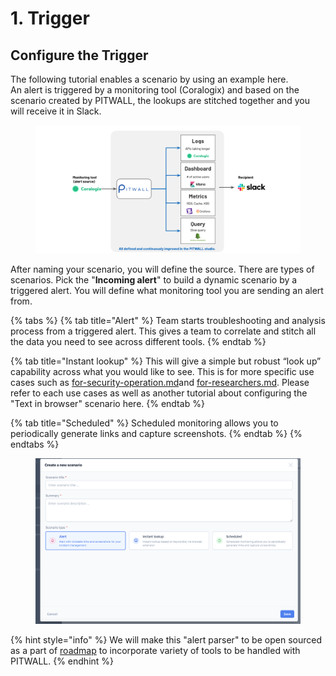 # 1. Trigger

## Configure the Trigger

The following tutorial enables a scenario by using an example here. \
An alert is triggered by a monitoring tool (Coralogix) and based on the scenario created by PITWALL, the lookups are stitched together and you will receive it in Slack.\
&#x20;

<figure><img src="../../../../.gitbook/assets/image (34).png" alt=""><figcaption></figcaption></figure>

After naming your scenario, you will define the source. There are types of scenarios. Pick the "**Incoming alert**" to build a dynamic scenario by a triggered alert. You will define what monitoring tool you are sending an alert from.&#x20;

{% tabs %}
{% tab title="Alert" %}
Team starts troubleshooting and analysis process from a triggered alert. This gives a team to correlate and stitch all the data you need to see across different tools.&#x20;
{% endtab %}

{% tab title="Instant lookup" %}
This will give a simple but robust “look up” capability across what you would like to see. This is for more specific use cases such as [for-security-operation.md](../../../../use-cases/for-security-operation.md "mention")and [for-researchers.md](../../../../use-cases/for-researchers.md "mention"). Please refer to each use cases as well as another tutorial about configuring the "Text in browser" scenario here.
{% endtab %}

{% tab title="Scheduled" %}
Scheduled monitoring allows you to periodically generate links and capture screenshots.
{% endtab %}
{% endtabs %}

<figure><img src="../../../../.gitbook/assets/image (6).png" alt=""><figcaption></figcaption></figure>

{% hint style="info" %}
We will make this "alert parser" to be open sourced as a part of [roadmap](../../../../overview/roadmap.md) to incorporate variety of tools to be handled with PITWALL.
{% endhint %}
